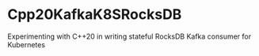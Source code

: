 # Cpp20KafkaK8SRocksDB
Experimenting with C++20 in writing stateful RocksDB Kafka consumer for Kubernetes
